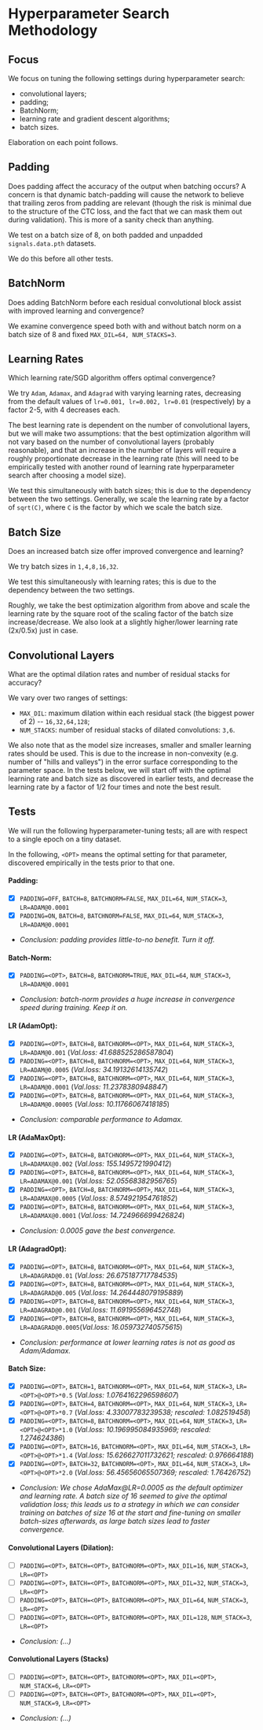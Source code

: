 Hyperparameter Search Methodology
=================================

Focus
-----
We focus on tuning the following settings during hyperparameter search:
* convolutional layers;
* padding;
* BatchNorm;
* learning rate and gradient descent algorithms;
* batch sizes.

Elaboration on each point follows.

Padding
-------
Does padding affect the accuracy of the output when batching occurs? A concern is that dynamic batch-padding will cause
the network to believe that trailing zeros from padding are relevant (though the risk is minimal due to the structure of
the CTC loss, and the fact that we can mask them out during validation). This is more of a sanity check than anything.

We test on a batch size of 8, on both padded and unpadded `signals.data.pth` datasets.

We do this before all other tests.

BatchNorm
---------
Does adding BatchNorm before each residual convolutional block assist with improved learning and convergence?

We examine convergence speed both with and without batch norm on a batch size of 8 and fixed `MAX_DIL=64, NUM_STACKS=3`.

Learning Rates
--------------
Which learning rate/SGD algorithm offers optimal convergence?

We try `Adam`, `Adamax`, and `Adagrad` with varying learning rates, decreasing from the default values of
`lr=0.001, lr=0.002, lr=0.01` (respectively) by a factor 2-5, with 4 decreases each.

The best learning rate is dependent on the number of convolutional layers, but we will make two assumptions:
that the best optimization algorithm will not vary based on the number of convolutional layers (probably reasonable),
and that an increase in the number of layers will require a roughly proportionate decrease in the learning rate
(this will need to be empirically tested with another round of learning rate hyperparameter search after choosing
a model size).

We test this simultaneously with batch sizes; this is due to the dependency between the two settings. Generally,
we scale the learning rate by a factor of `sqrt(C)`, where `C` is the factor by which we scale the batch size.

Batch Size
----------
Does an increased batch size offer improved convergence and learning?

We try batch sizes in `1,4,8,16,32`.

We test this simultaneously with learning rates; this is due to the dependency between the two settings.

Roughly, we take the best optimization algorithm from above and scale the learning rate by the square root of the
scaling factor of the batch size increase/decrease. We also look at a slightly higher/lower learning rate (2x/0.5x)
just in case.

Convolutional Layers
--------------------
What are the optimal dilation rates and number of residual stacks for accuracy?

We vary over two ranges of settings:
* `MAX_DIL`: maximum dilation within each residual stack (the biggest power of 2) -- `16,32,64,128`;
* `NUM_STACKS`: number of residual stacks of dilated convolutions: `3,6`.

We also note that as the model size increases, smaller and smaller learning rates should be used. This is due to
the increase in non-convexity (e.g. number of "hills and valleys") in the error surface corresponding to the parameter
space. In the tests below, we will start off with the optimal learning rate and batch size as discovered in earlier
tests, and decrease the learning rate by a factor of 1/2 four times and note the best result.

Tests
-----
We will run the following hyperparameter-tuning tests; all are with respect to a single epoch on a tiny dataset.

In the following, `<OPT>` means the optimal setting for that parameter, discovered empirically in the tests prior to that one.

#### Padding:
* [X] `PADDING=OFF`, `BATCH=8`, `BATCHNORM=FALSE`, `MAX_DIL=64`, `NUM_STACK=3`, `LR=ADAM@0.0001`
* [X] `PADDING=ON`, `BATCH=8`, `BATCHNORM=FALSE`, `MAX_DIL=64`, `NUM_STACK=3`, `LR=ADAM@0.0001`
* _Conclusion: padding provides little-to-no benefit. Turn it off._
#### Batch-Norm:
* [X] `PADDING=<OPT>`, `BATCH=8`, `BATCHNORM=TRUE`, `MAX_DIL=64`, `NUM_STACK=3`, `LR=ADAM@0.0001`
* _Conclusion: batch-norm provides a huge increase in convergence speed during training. Keep it on._
#### LR (AdamOpt):
* [X] `PADDING=<OPT>`, `BATCH=8`, `BATCHNORM=<OPT>`, `MAX_DIL=64`, `NUM_STACK=3`, `LR=ADAM@0.001` (_Val.loss: 41.688525286587804_)
* [X] `PADDING=<OPT>`, `BATCH=8`, `BATCHNORM=<OPT>`, `MAX_DIL=64`, `NUM_STACK=3`, `LR=ADAM@0.0005` (_Val.loss: 34.19132614135742_)
* [X] `PADDING=<OPT>`, `BATCH=8`, `BATCHNORM=<OPT>`, `MAX_DIL=64`, `NUM_STACK=3`, `LR=ADAM@0.0001` (_Val.loss: 11.2378380948847_)
* [X] `PADDING=<OPT>`, `BATCH=8`, `BATCHNORM=<OPT>`, `MAX_DIL=64`, `NUM_STACK=3`, `LR=ADAM@0.00005` (_Val.loss: 10.11766067418185_)
* _Conclusion: comparable performance to Adamax._
#### LR (AdaMaxOpt):
* [X] `PADDING=<OPT>`, `BATCH=8`, `BATCHNORM=<OPT>`, `MAX_DIL=64`, `NUM_STACK=3`, `LR=ADAMAX@0.002` (_Val.loss: 155.1495721990412_)
* [X] `PADDING=<OPT>`, `BATCH=8`, `BATCHNORM=<OPT>`, `MAX_DIL=64`, `NUM_STACK=3`, `LR=ADAMAX@0.001` (_Val.loss: 52.05568382956765_)
* [X] `PADDING=<OPT>`, `BATCH=8`, `BATCHNORM=<OPT>`, `MAX_DIL=64`, `NUM_STACK=3`, `LR=ADAMAX@0.0005` (_Val.loss: 8.574921954761852_)
* [X] `PADDING=<OPT>`, `BATCH=8`, `BATCHNORM=<OPT>`, `MAX_DIL=64`, `NUM_STACK=3`, `LR=ADAMAX@0.0001` (_Val.loss: 14.724966699426824_)
* _Conclusion: 0.0005 gave the best convergence._
#### LR (AdagradOpt):
* [X] `PADDING=<OPT>`, `BATCH=8`, `BATCHNORM=<OPT>`, `MAX_DIL=64`, `NUM_STACK=3`, `LR=ADAGRAD@0.01` (_Val.loss: 26.675187717784535_)
* [X] `PADDING=<OPT>`, `BATCH=8`, `BATCHNORM=<OPT>`, `MAX_DIL=64`, `NUM_STACK=3`, `LR=ADAGRAD@0.005` (_Val.loss: 14.264448079195889_)
* [X] `PADDING=<OPT>`, `BATCH=8`, `BATCHNORM=<OPT>`, `MAX_DIL=64`, `NUM_STACK=3`, `LR=ADAGRAD@0.001` (_Val.loss: 11.691955696452748_)
* [X] `PADDING=<OPT>`, `BATCH=8`, `BATCHNORM=<OPT>`, `MAX_DIL=64`, `NUM_STACK=3`, `LR=ADAGRAD@0.0005`(_Val.loss: 16.059732740575615_)
* _Conclusion: performance at lower learning rates is not as good as Adam/Adamax._
#### Batch Size:
* [X] `PADDING=<OPT>`, `BATCH=1`, `BATCHNORM=<OPT>`, `MAX_DIL=64`, `NUM_STACK=3`, `LR=<OPT>@<OPT>*0.5` (_Val.loss: 1.0764162296598607_)
* [X] `PADDING=<OPT>`, `BATCH=4`, `BATCHNORM=<OPT>`, `MAX_DIL=64`, `NUM_STACK=3`, `LR=<OPT>@<OPT>*0.7` (_Val.loss: 4.33007783239538; rescaled: 1.082519458_)
* [X] `PADDING=<OPT>`, `BATCH=8`, `BATCHNORM=<OPT>`, `MAX_DIL=64`, `NUM_STACK=3`, `LR=<OPT>@<OPT>*1.0` (_Val.loss: 10.196995084935969; rescaled: 1.274624386_)
* [X] `PADDING=<OPT>`, `BATCH=16`, `BATCHNORM=<OPT>`, `MAX_DIL=64`, `NUM_STACK=3`, `LR=<OPT>@<OPT>*1.4` (_Val.loss: 15.626627011732621; rescaled: 0.976664188_)
* [X] `PADDING=<OPT>`, `BATCH=32`, `BATCHNORM=<OPT>`, `MAX_DIL=64`, `NUM_STACK=3`, `LR=<OPT>@<OPT>*2.0` (_Val.loss: 56.45656065507369; rescaled: 1.76426752_)
* _Conclusion: We chose AdaMax@LR=0.0005 as the default optimizer and learning rate. A batch size of 16 seemed to give the optimal validation loss; this leads us to a strategy in which we can consider training on batches of size 16 at the start and fine-tuning on smaller batch-sizes afterwards, as large batch sizes lead to faster convergence._
#### Convolutional Layers (Dilation):
* [ ] `PADDING=<OPT>`, `BATCH=<OPT>`, `BATCHNORM=<OPT>`, `MAX_DIL=16`, `NUM_STACK=3`, `LR=<OPT>`
* [ ] `PADDING=<OPT>`, `BATCH=<OPT>`, `BATCHNORM=<OPT>`, `MAX_DIL=32`, `NUM_STACK=3`, `LR=<OPT>`
* [ ] `PADDING=<OPT>`, `BATCH=<OPT>`, `BATCHNORM=<OPT>`, `MAX_DIL=64`, `NUM_STACK=3`, `LR=<OPT>`
* [ ] `PADDING=<OPT>`, `BATCH=<OPT>`, `BATCHNORM=<OPT>`, `MAX_DIL=128`, `NUM_STACK=3`, `LR=<OPT>`
* _Conclusion: (...)_
#### Convolutional Layers (Stacks)
* [ ] `PADDING=<OPT>`, `BATCH=<OPT>`, `BATCHNORM=<OPT>`, `MAX_DIL=<OPT>`, `NUM_STACK=6`, `LR=<OPT>`
* [ ] `PADDING=<OPT>`, `BATCH=<OPT>`, `BATCHNORM=<OPT>`, `MAX_DIL=<OPT>`, `NUM_STACK=9`, `LR=<OPT>`
* _Conclusion: (...)_
